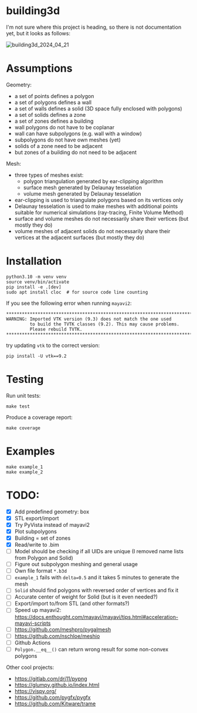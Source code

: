 # building3d

I'm not sure where this project is heading, so there is not documentation yet, but it looks as follows:

![building3d_2024_04_21](https://github.com/krzysztofarendt/building3d/assets/16005748/1d81fe19-f07a-4087-b3d1-95dc0e2ed6cf)

# Assumptions

Geometry:
- a set of points defines a polygon
- a set of polygons defines a wall
- a set of walls defines a solid (3D space fully enclosed with polygons)
- a set of solids defines a zone
- a set of zones defines a building
- wall polygons do not have to be coplanar
- wall can have subpolygons (e.g. wall with a window)
- subpolygons do not have own meshes (yet)
- solids of a zone need to be adjacent
- but zones of a building do not need to be adjacent

Mesh:
- three types of meshes exist:
    - polygon triangulation generated by ear-clipping algorithm
    - surface mesh generated by Delaunay tesselation
    - volume mesh generated by Delaunay tesselation
- ear-clipping is used to triangulate polygons based on its vertices only
- Delaunay tesselation is used to make meshes with additional points suitable
  for numerical simulations (ray-tracing, Finite Volume Method)
- surface and volume meshes do not necessarily share their vertices (but
  mostly they do)
- volume meshes of adjacent solids do not necessarily share their vertices at
  the adjacent surfaces (but mostly they do)


# Installation
```
python3.10 -m venv venv
source venv/bin/activate
pip install -e .[dev]
sudo apt install cloc  # for source code line counting
```

If you see the following error when running `mayavi2`:
```
********************************************************************************
WARNING: Imported VTK version (9.3) does not match the one used
         to build the TVTK classes (9.2). This may cause problems.
         Please rebuild TVTK.
********************************************************************************
```
try updating `vtk` to the correct version:
```
pip install -U vtk==9.2
```

# Testing

Run unit tests:
```
make test
```

Produce a coverage report:
```
make coverage
```

# Examples
```
make example_1
make example_2
```

# TODO:

- [x] Add predefined geometry: box
- [x] STL export/import
- [x] Try PyVista instead of mayavi2
- [x] Plot subpolygons
- [x] Building = set of zones
- [x] Read/write to .bim
- [ ] Model should be checking if all UIDs are unique (I removed name lists from Polygon and Solid)
- [ ] Figure out subpolygon meshing and general usage
- [ ] Own file format `*.b3d`
- [ ] `example_1` fails with `delta=0.5` and it takes 5 minutes to generate the mesh
- [ ] `Solid` should find polygons with reversed order of vertices and fix it
- [ ] Accurate center of weight for Solid (but is it even needed?)
- [ ] Export/import to/from STL (and other formats?)
- [ ] Speed up mayavi2: https://docs.enthought.com/mayavi/mayavi/tips.html#acceleration-mayavi-scripts
- [ ] https://github.com/meshpro/pygalmesh
- [ ] https://github.com/nschloe/meshio
- [ ] Github Actions
- [ ] `Polygon.__eq__()` can return wrong result for some non-convex polygons

Other cool projects:
- https://gitlab.com/drj11/pypng
- https://glumpy.github.io/index.html
- https://vispy.org/
- https://github.com/pygfx/pygfx
- https://github.com/Kitware/trame
